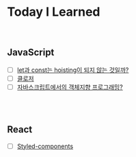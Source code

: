 # Today I Learned 
<br />

## JavaScript

- [ ] [let과 const는 hoisting이 되지 않는 것일까?](https://github.com/leedhhhhh/TIL/blob/main/JavaScript%EC%A0%95%EB%A6%AC/hoisting.md)
- [ ] [클로저](https://github.com/leedhhhhh/TIL/blob/main/JavaScript%EC%A0%95%EB%A6%AC/closure.md)
- [ ] [자바스크립트에서의 객체지향 프로그래밍?](https://github.com/leedhhhhh/TIL/blob/main/JavaScript%EC%A0%95%EB%A6%AC/oop.md)

<br /><br />
## React

- [ ] [Styled-components](https://github.com/leedhhhhh/TIL/blob/main/React%EC%A0%95%EB%A6%AC/Styled-components.md) 
   



